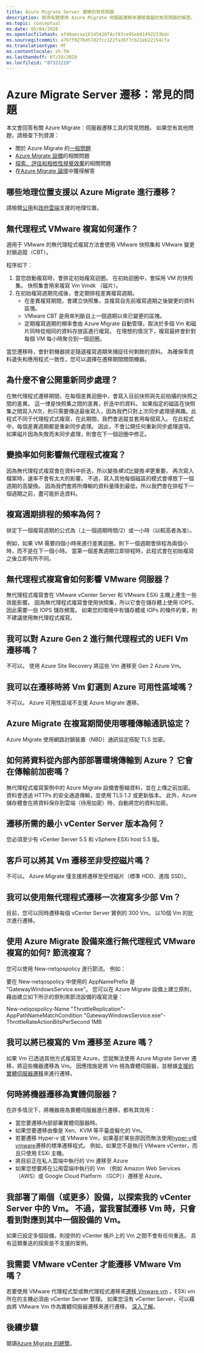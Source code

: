 ```yaml
---
title: Azure Migrate Server 遷移的常見問題
description: 取得有關使用 Azure Migrate 伺服器遷移來遷移電腦的常見問題的解答。
ms.topic: conceptual
ms.date: 05/04/2020
ms.openlocfilehash: af40aecaa1614542074cf87ce95eb81492233bdc
ms.sourcegitcommit: a76ff927bd57d2fcc122fa36f7cb21eb22154cfa
ms.translationtype: MT
ms.contentlocale: zh-TW
ms.lasthandoff: 07/28/2020
ms.locfileid: "87321219"
---
```

# <a name="azure-migrate-server-migration-common-questions"></a>Azure Migrate Server 遷移：常見的問題

本文會回答有關 Azure Migrate：伺服器遷移工具的常見問題。 如果您有其他問題，請檢查下列資源：

- 關於 Azure Migrate 的[一般問題](resources-faq.md)
- [Azure Migrate 設備](common-questions-appliance.md)的相關問題
- [探索、評估和相依性視覺效果](common-questions-discovery-assessment.md)的相關問題
- 在[Azure Migrate 論壇](https://aka.ms/AzureMigrateForum)中獲得解答

## <a name="what-geographies-are-supported-for-migration-with-azure-migrate"></a>哪些地理位置支援以 Azure Migrate 進行遷移？

請檢閱[公用](migrate-support-matrix.md#supported-geographies-public-cloud)和[政府雲端](migrate-support-matrix.md#supported-geographies-azure-government)支援的地理位置。

## <a name="how-does-agentless-vmware-replication-work"></a>無代理程式 VMware 複寫如何運作？

適用于 VMware 的無代理程式複寫方法會使用 VMware 快照集和 VMware 變更封鎖追蹤（CBT）。

程序如下︰

1. 當您啟動複寫時，會排定初始複寫迴圈。 在初始迴圈中，會採用 VM 的快照集。 快照集會用來複寫 Vm Vmdk （磁片）。 
2. 在初始複寫週期完成後，會定期排程差異複寫週期。
    - 在差異複寫期間，會建立快照集，並複寫自先前複寫週期之後變更的資料區塊。
    - VMware CBT 是用來判斷自上一個週期以來已變更的區塊。
    - 定期複寫週期的頻率會由 Azure Migrate 自動管理，取決於多個 Vm 和磁片同時從相同的資料存放區進行複寫。 在理想的情況下，複寫最終會針對每個 VM 每小時聚合到一個迴圈。

當您遷移時，會針對機器排定隨選複寫週期來捕捉任何剩餘的資料。 為確保零資料遺失和應用程式一致性，您可以選擇在遷移期間關閉機器。

## <a name="why-isnt-resynchronization-exposed"></a>為什麼不會公開重新同步處理？

在無代理程式遷移期間，在每個差異迴圈中，會寫入目前快照與先前拍攝的快照之間的差異。 這一律是快照集之間的差異，折迭中的資料。 如果指定的磁區在快照集之間寫入*N*次，則只需要傳送最後寫入，因為我們只對上次同步處理感興趣。此程式不同于代理程式式複寫，在此期間，我們會追蹤並套用每個寫入。 在此程式中，每個差異週期都是重新同步處理。 因此，不會公開任何重新同步處理選項。 如果磁片因為失敗而未同步處理，則會在下一個迴圈中修正。 

## <a name="how-does-churn-rate-affect-agentless-replication"></a>變換率如何影響無代理程式複寫？

因為無代理程式複寫會在資料中折迭，所以變換*模式*比變換*率*更重要。 再次寫入檔案時，速率不會有太大的影響。 不過，寫入其他每個磁區的模式會導致下一個週期的高變換。 因為我們會將所傳輸的資料量降到最低，所以我們會在排程下一個週期之前，盡可能折迭資料。  

## <a name="how-frequently-is-a-replication-cycle-scheduled"></a>複寫週期排程的頻率為何？

排定下一個複寫週期的公式為（上一個週期時間/2）或一小時（以較高者為准）。

例如，如果 VM 需要四個小時來進行差異迴圈，則下一個週期會排程為兩個小時，而不是在下一個小時。 當第一個差異週期立即排程時，此程式會在初始複寫之後立即有所不同。

## <a name="how-does-agentless-replication-affect-vmware-servers"></a>無代理程式複寫會如何影響 VMware 伺服器？

無代理程式複寫會在 VMware vCenter Server 和 VMware ESXi 主機上產生一些效能影響。 因為無代理程式複寫會使用快照集，所以它會在儲存體上使用 IOPS，因此需要一些 IOPS 儲存頻寬。 如果您的環境中有儲存體或 IOPs 的條件約束，則不建議使用無代理程式複寫。

## <a name="can-i-do-agentless-migration-of-uefi-vms-to-azure-gen-2"></a>我可以對 Azure Gen 2 進行無代理程式的 UEFI Vm 遷移嗎？

不可以。 使用 Azure Site Recovery 將這些 Vm 遷移至 Gen 2 Azure Vm。 

## <a name="can-i-pin-vms-to-azure-availability-zones-when-i-migrate"></a>我可以在遷移時將 Vm 釘選到 Azure 可用性區域嗎？

不可以。 Azure 可用性區域不支援 Azure Migrate 遷移。

## <a name="what-transport-protocol-does-azure-migrate-use-during-replication"></a>Azure Migrate 在複寫期間使用哪種傳輸通訊協定？

Azure Migrate 使用網路封鎖裝置（NBD）通訊協定搭配 TLS 加密。

## <a name="how-is-the-data-transmitted-from-on-prem-environment-to-azure-is-it-encrypted-before-transmission"></a>如何將資料從內部內部部署環境傳輸到 Azure？ 它會在傳輸前加密嗎？ 
無代理程式複寫案例中的 Azure Migrate 設備會壓縮資料，並在上傳之前加密。 資料會透過 HTTPs 的安全通道傳輸，並使用 TLS 1.2 或更新版本。 此外，Azure 儲存體會在將資料保存到雲端（待用加密）時，自動將您的資料加密。  

## <a name="what-is-the-minimum-vcenter-server-version-required-for-migration"></a>遷移所需的最小 vCenter Server 版本為何？

您必須至少有 vCenter Server 5.5 和 vSphere ESXi host 5.5 版。

## <a name="can-customers-migrate-their-vms-to-unmanaged-disks"></a>客戶可以將其 Vm 遷移至非受控磁片嗎？

不可以。 Azure Migrate 僅支援將遷移至受控磁片（標準 HDD、進階 SSD）。

## <a name="how-many-vms-can-i-replicate-at-one-time-by-using-agentless-migration"></a>我可以使用無代理程式遷移一次複寫多少部 Vm？

目前，您可以同時遷移每個 vCenter Server 實例的 300 Vm。 以10個 Vm 的批次進行遷移。

## <a name="how-do-i-throttle-replication-in-using-azure-migrate-appliance-for-agentless-vmware-replication"></a>使用 Azure Migrate 設備來進行無代理程式 VMware 複寫的如何? 節流複寫？  

您可以使用 New-netqospolicy 進行節流。 例如：

要在 New-netqospolicy 中使用的 AppNamePrefix 是 "GatewayWindowsService.exe"。 您可以在 Azure Migrate 設備上建立原則，藉由建立如下所示的原則來節流設備的複寫流量：
 
New-netqospolicy-Name "ThrottleReplication"-AppPathNameMatchCondition "GatewayWindowsService.exe"-ThrottleRateActionBitsPerSecond 1MB

## <a name="can-i-migrate-vms-that-are-already-being-replicated-to-azure"></a>我可以將已複寫的 Vm 遷移至 Azure 嗎？ 

如果 Vm 已透過其他方式複寫至 Azure，您就無法使用 Azure Migrate Server 遷移，將這些機器遷移為 Vm。 因應措施是將 Vm 視為實體伺服器，並根據[支援的實體伺服器遷移](migrate-support-matrix-physical-migration.md)來進行遷移。

## <a name="when-do-i-migrate-machines-as-physical-servers"></a>何時將機器遷移為實體伺服器？

在許多情況下，將機器視為實體伺服器進行遷移，都有其效用：

- 當您要遷移內部部署實體伺服器時。
- 如果您要遷移由像是 Xen、KVM 等平臺虛擬化的 Vm。
- 若要遷移 Hyper-v 或 VMware Vm，如果基於某些原因而無法使用[hyper-v](tutorial-migrate-hyper-v.md)或[vmware](server-migrate-overview.md)遷移的標準遷移程式。 例如，如果您不是執行 VMware vCenter，而且只使用 ESXi 主機。
- 將目前正在私人雲端中執行的 Vm 遷移至 Azure
- 如果您想要將在公用雲端中執行的 Vm （例如 Amazon Web Services （AWS）或 Google Cloud Platform （GCP））遷移至 Azure。

## <a name="i-deployed-two-or-more-appliances-to-discover-vms-in-my-vcenter-server-however-when-i-try-to-migrate-the-vms-i-only-see-vms-corresponding-to-one-of-the-appliance"></a>我部署了兩個（或更多）設備，以探索我的 vCenter Server 中的 Vm。 不過，當我嘗試遷移 Vm 時，只會看到對應到其中一個設備的 Vm。

如果已設定多個設備，則提供的 vCenter 帳戶上的 Vm 之間不會有任何重迭。 具有這類重迭的探索是不支援的案例。

## <a name="do-i-need-vmware-vcenter-to-migrate-vmware-vms"></a>我需要 VMware vCenter 才能遷移 VMware Vm 嗎？
若要使用 VMware 代理程式型或無代理程式遷移來[遷移 Vmware vm](server-migrate-overview.md) ，ESXi vm 所在的主機必須由 vCenter Server 管理。 如果您沒有 vCenter Server，可以藉由將 VMware Vm 作為實體伺服器遷移來進行遷移。 [深入了解](migrate-support-matrix-physical-migration.md)。
 
## <a name="next-steps"></a>後續步驟

閱讀[Azure Migrate 的總覽](migrate-services-overview.md)。
